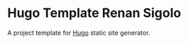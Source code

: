# Hugo Template Renan Sigolo

A project template for [Hugo](https://gohugo.io/) static site generator.

